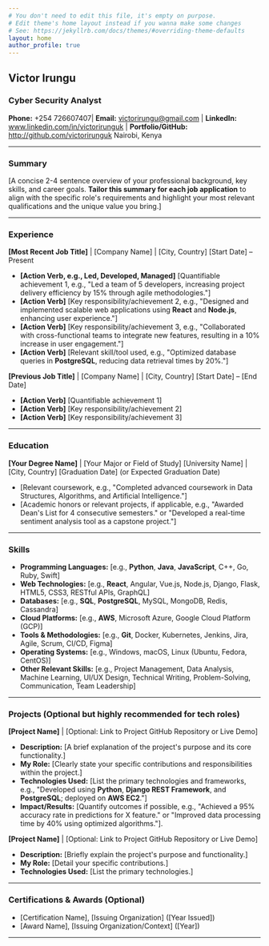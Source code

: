 ```yaml
---
# You don't need to edit this file, it's empty on purpose.
# Edit theme's home layout instead if you wanna make some changes
# See: https://jekyllrb.com/docs/themes/#overriding-theme-defaults
layout: home
author_profile: true
---
```

## Victor Irungu
### Cyber Security Analyst

**Phone:** +254 726607407| **Email:** victorirungu@gmail.com | **LinkedIn:** www.linkedin.com/in/victorirunguk | 
**Portfolio/GitHub:** http://github.com/victorirunguk Nairobi, Kenya

---

### **Summary**
[A concise 2-4 sentence overview of your professional background, key skills, and career goals. **Tailor this summary for each job application** to align with the specific role's requirements and highlight your most relevant qualifications and the unique value you bring.]

---

### **Experience**

**[Most Recent Job Title]** | [Company Name] | [City, Country]
[Start Date] – Present
* **[Action Verb, e.g., Led, Developed, Managed]** [Quantifiable achievement 1, e.g., "Led a team of 5 developers, increasing project delivery efficiency by 15% through agile methodologies."]
* **[Action Verb]** [Key responsibility/achievement 2, e.g., "Designed and implemented scalable web applications using **React** and **Node.js**, enhancing user experience."]
* **[Action Verb]** [Key responsibility/achievement 3, e.g., "Collaborated with cross-functional teams to integrate new features, resulting in a 10% increase in user engagement."]
* **[Action Verb]** [Relevant skill/tool used, e.g., "Optimized database queries in **PostgreSQL**, reducing data retrieval times by 20%."]

**[Previous Job Title]** | [Company Name] | [City, Country]
[Start Date] – [End Date]
* **[Action Verb]** [Quantifiable achievement 1]
* **[Action Verb]** [Key responsibility/achievement 2]
* **[Action Verb]** [Key responsibility/achievement 3]

---

### **Education**

**[Your Degree Name]** | [Your Major or Field of Study]
[University Name] | [City, Country]
[Graduation Date] (or Expected Graduation Date)
* [Relevant coursework, e.g., "Completed advanced coursework in Data Structures, Algorithms, and Artificial Intelligence."]
* [Academic honors or relevant projects, if applicable, e.g., "Awarded Dean's List for 4 consecutive semesters." or "Developed a real-time sentiment analysis tool as a capstone project."]

---

### **Skills**

* **Programming Languages:** [e.g., **Python**, **Java**, **JavaScript**, C++, Go, Ruby, Swift]
* **Web Technologies:** [e.g., **React**, Angular, Vue.js, Node.js, Django, Flask, HTML5, CSS3, RESTful APIs, GraphQL]
* **Databases:** [e.g., **SQL**, **PostgreSQL**, MySQL, MongoDB, Redis, Cassandra]
* **Cloud Platforms:** [e.g., **AWS**, Microsoft Azure, Google Cloud Platform (GCP)]
* **Tools & Methodologies:** [e.g., **Git**, Docker, Kubernetes, Jenkins, Jira, Agile, Scrum, CI/CD, Figma]
* **Operating Systems:** [e.g., Windows, macOS, Linux (Ubuntu, Fedora, CentOS)]
* **Other Relevant Skills:** [e.g., Project Management, Data Analysis, Machine Learning, UI/UX Design, Technical Writing, Problem-Solving, Communication, Team Leadership]

---

### **Projects (Optional but highly recommended for tech roles)**

**[Project Name]** | [Optional: Link to Project GitHub Repository or Live Demo]
* **Description:** [A brief explanation of the project's purpose and its core functionality.]
* **My Role:** [Clearly state your specific contributions and responsibilities within the project.]
* **Technologies Used:** [List the primary technologies and frameworks, e.g., "Developed using **Python**, **Django REST Framework**, and **PostgreSQL**; deployed on **AWS EC2**."]
* **Impact/Results:** [Quantify outcomes if possible, e.g., "Achieved a 95% accuracy rate in predictions for X feature." or "Improved data processing time by 40% using optimized algorithms."].

**[Project Name]** | [Optional: Link to Project GitHub Repository or Live Demo]
* **Description:** [Briefly explain the project's purpose and functionality.]
* **My Role:** [Detail your specific contributions.]
* **Technologies Used:** [List the primary technologies.]

---

### **Certifications & Awards (Optional)**

* [Certification Name], [Issuing Organization] ([Year Issued])
* [Award Name], [Issuing Organization/Context] ([Year])

---
